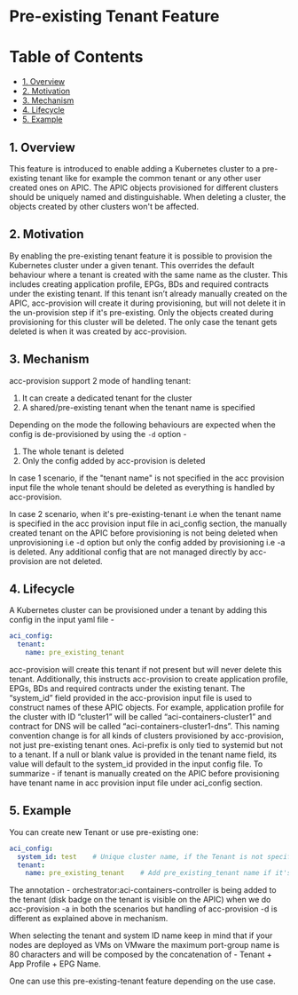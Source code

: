 # Pre-existing Tenant Feature

# Table of Contents

- [1. Overview](#1-overview)
- [2. Motivation](#2-motivation)
- [3. Mechanism](#3-mechanism)
- [4. Lifecycle](#4-lifecycle)
- [5. Example](#5-example)

## 1. Overview

This feature is introduced to enable adding a Kubernetes cluster to a pre-existing tenant like for example the common tenant or any other user created ones on APIC. The APIC objects provisioned for different clusters should be uniquely named and distinguishable. When deleting a cluster, the objects created by other clusters won't be affected.

## 2. Motivation

By enabling the pre-existing tenant feature it is possible to provision the Kubernetes cluster under a given tenant. This overrides the default behaviour where a tenant is created with the same name as the cluster. This includes creating application profile, EPGs, BDs and required contracts under the existing tenant. If this tenant isn’t already manually created on the APIC, acc-provision will create it during provisioning, but will not delete it in the un-provision step if it's pre-existing. Only the objects created during provisioning for this cluster will be deleted. The only case the tenant gets deleted is when it was created by acc-provision.

## 3. Mechanism

acc-provision support 2 mode of handling tenant:
1. It can create a dedicated tenant for the cluster
2. A shared/pre-existing tenant when the tenant name is specified

Depending on the mode the following behaviours are expected when the config is de-provisioned by using the `-d` option -

1. The whole tenant is deleted
2. Only the config added by acc-provision is deleted

In case 1 scenario, if the "tenant name" is not specified in the acc provision input file the whole tenant should be deleted as everything is handled by acc-provision.

In case 2 scenario, when it's pre-existing-tenant i.e when the tenant name is specified in the acc provision input file in aci_config section, the manually created tenant on the APIC before provisioning is not being deleted when unprovisioning i.e -d option but only the config added by provisioning i.e -a is deleted. Any additional config that are not managed directly by acc-provision are not deleted.

## 4. Lifecycle

A Kubernetes cluster can be provisioned under a tenant by adding this config in the input yaml file -

```yaml
aci_config:
  tenant:
    name: pre_existing_tenant
```

acc-provision will create this tenant if not present but will never delete this tenant. Additionally, this instructs acc-provision to create application profile, EPGs, BDs and required contracts under the existing tenant. The “system_id” field provided in the acc-provision input file is used to construct names of these APIC objects. For example, application profile for the cluster with ID “cluster1” will be called “aci-containers-cluster1” and contract for DNS will be called “aci-containers-cluster1-dns”. This naming convention change is for all kinds of clusters provisioned by acc-provision, not just pre-existing tenant ones. Aci-prefix is only tied to systemid but not to a tenant. If a null or blank value is provided in the tenant name field, its value will default to the system_id provided in the input config file. To summarize - if tenant is manually created on the APIC before provisioning have tenant name in acc provision input file under aci_config section.


## 5. Example

You can create new Tenant or use pre-existing one:
```yaml
aci_config:
  system_id: test    # Unique cluster name, if the Tenant is not specified this is also the tenant name
  tenant:
    name: pre_existing_tenant    # Add pre_existing_tenant name if it's manually created on the APIC
```

The annotation - orchestrator:aci-containers-controller is being added to the tenant (disk badge on the tenant is visible on the APIC) when we do acc-provision -a in both the scenarios but handling of acc-provision -d is different as explained above in mechanism.

When selecting the tenant and system ID name keep in mind that if your nodes are deployed as VMs on VMware the maximum port-group name is 80 characters and will be composed by the concatenation of - Tenant + App Profile + EPG Name.

One can use this pre-existing-tenant feature depending on the use case.